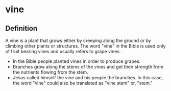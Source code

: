 # vine

## Definition

A vine is a plant that grows either by creeping along the ground or by climbing other plants or structures. The word "vine" in the Bible is used only of fruit bearing vines and usually refers to grape vines.

* In the Bible people planted vines in order to produce grapes. 
* Branches grow along the stems of the vines and get their strength from the nutrients flowing from the stem.
* Jesus called himself the vine and his people the branches. In this case, the word "vine" could also be translated as "vine stem" or, "stem."